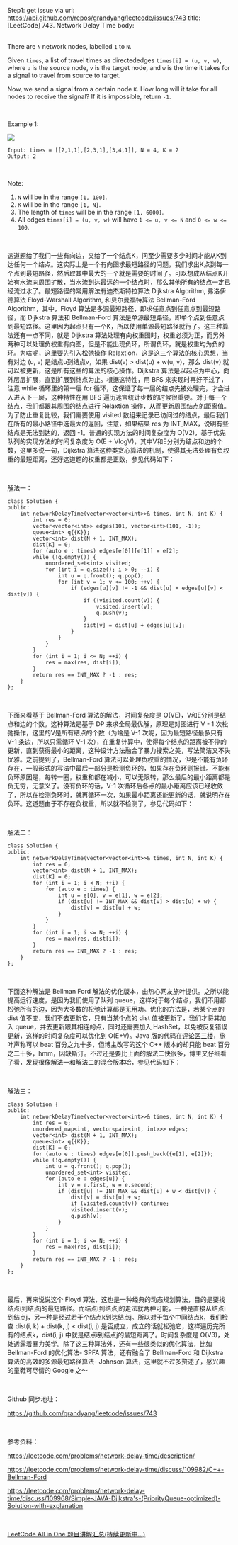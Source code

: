 Step1: get issue via url: https://api.github.com/repos/grandyang/leetcode/issues/743 
 title:[LeetCode] 743. Network Delay Time 
 body:  
  

There are `N` network nodes, labelled `1` to `N`.

Given `times`, a list of travel times as directededges `times[i] = (u, v, w)`, where `u` is the source node, `v` is the target node, and `w` is the time it takes for a signal to travel from source to target.

Now, we send a signal from a certain node `K`. How long will it take for all nodes to receive the signal? If it is impossible, return `-1`.

 

Example 1:

![](https://assets.leetcode.com/uploads/2019/05/23/931_example_1.png)
    
    
    Input: times = [[2,1,1],[2,3,1],[3,4,1]], N = 4, K = 2
    Output: 2
    

 

Note:

  1. `N` will be in the range `[1, 100]`.
  2. `K` will be in the range `[1, N]`.
  3. The length of `times` will be in the range `[1, 6000]`.
  4. All edges `times[i] = (u, v, w)` will have `1 <= u, v <= N` and `0 <= w <= 100`.



 

这道题给了我们一些有向边，又给了一个结点K，问至少需要多少时间才能从K到达任何一个结点。这实际上是一个有向图求最短路径的问题，我们求出K点到每一个点到最短路径，然后取其中最大的一个就是需要的时间了。可以想成从结点K开始有水流向周围扩散，当水流到达最远的一个结点时，那么其他所有的结点一定已经流过水了。最短路径的常用解法有迪杰斯特拉算法 Dijkstra Algorithm, 弗洛伊德算法 Floyd-Warshall Algorithm, 和贝尔曼福特算法 Bellman-Ford Algorithm，其中，Floyd 算法是多源最短路径，即求任意点到任意点到最短路径，而 Dijkstra 算法和 Bellman-Ford 算法是单源最短路径，即单个点到任意点到最短路径。这里因为起点只有一个K，所以使用单源最短路径就行了。这三种算法还有一点不同，就是 Dijkstra 算法处理有向权重图时，权重必须为正，而另外两种可以处理负权重有向图，但是不能出现负环，所谓负环，就是权重均为负的环。为啥呢，这里要先引入松弛操作 Relaxtion，这是这三个算法的核心思想，当有对边 (u, v) 是结点u到结点v，如果 dist(v) > dist(u) + w(u, v)，那么 dist(v) 就可以被更新，这是所有这些的算法的核心操作。Dijkstra 算法是以起点为中心，向外层层扩展，直到扩展到终点为止。根据这特性，用 BFS 来实现时再好不过了，注意 while 循环里的第一层 for 循环，这保证了每一层的结点先被处理完，才会进入进入下一层，这种特性在用 BFS 遍历迷宫统计步数的时候很重要。对于每一个结点，我们都跟其周围的结点进行 Relaxtion 操作，从而更新周围结点的距离值。为了防止重复比较，我们需要使用 visited 数组来记录已访问过的结点，最后我们在所有的最小路径中选最大的返回，注意，如果结果 res 为 INT_MAX，说明有些结点是无法到达的，返回 -1。普通的实现方法的时间复杂度为 O(V2)，基于优先队列的实现方法的时间复杂度为 O(E + VlogV)，其中V和E分别为结点和边的个数，这里多说一句，Dijkstra 算法这种类贪心算法的机制，使得其无法处理有负权重的最短距离，还好这道题的权重都是正数，参见代码如下：

 

解法一：
    
    
    class Solution {
    public:
        int networkDelayTime(vector<vector<int>>& times, int N, int K) {
            int res = 0;
            vector<vector<int>> edges(101, vector<int>(101, -1));
            queue<int> q{{K}};
            vector<int> dist(N + 1, INT_MAX);
            dist[K] = 0;
            for (auto e : times) edges[e[0]][e[1]] = e[2];
            while (!q.empty()) {
                unordered_set<int> visited;
                for (int i = q.size(); i > 0; --i) {
                    int u = q.front(); q.pop();
                    for (int v = 1; v <= 100; ++v) {
                        if (edges[u][v] != -1 && dist[u] + edges[u][v] < dist[v]) {
                            if (!visited.count(v)) {
                                visited.insert(v);
                                q.push(v);
                            }
                            dist[v] = dist[u] + edges[u][v];
                        }
                    }
                }
            }
            for (int i = 1; i <= N; ++i) {
                res = max(res, dist[i]);
            }
            return res == INT_MAX ? -1 : res;
        }
    };

 

下面来看基于 Bellman-Ford 算法的解法，时间复杂度是 O(VE)，V和E分别是结点和边的个数。这种算法是基于 DP 来求全局最优解，原理是对图进行 V - 1 次松弛操作，这里的V是所有结点的个数（为啥是 V-1 次呢，因为最短路径最多只有 V-1 条边，所以只需循环 V-1 次），在重复计算中，使得每个结点的距离被不停的更新，直到获得最小的距离，这种设计方法融合了暴力搜索之美，写法简洁又不失优雅。之前提到了，Bellman-Ford 算法可以处理负权重的情况，但是不能有负环存在，一般形式的写法中最后一部分是检测负环的，如果存在负环则报错。不能有负环原因是，每转一圈，权重和都在减小，可以无限转，那么最后的最小距离都是负无穷，无意义了。没有负环的话，V-1 次循环后各点的最小距离应该已经收敛了，所以在检测负环时，就再循环一次，如果最小距离还能更新的话，就说明存在负环。这道题由于不存在负权重，所以就不检测了，参见代码如下：

 

解法二：
    
    
    class Solution {
    public:
        int networkDelayTime(vector<vector<int>>& times, int N, int K) {
            int res = 0;
            vector<int> dist(N + 1, INT_MAX);
            dist[K] = 0;
            for (int i = 1; i < N; ++i) {
                for (auto e : times) {
                    int u = e[0], v = e[1], w = e[2];
                    if (dist[u] != INT_MAX && dist[v] > dist[u] + w) {
                        dist[v] = dist[u] + w;
                    }
                }
            }
            for (int i = 1; i <= N; ++i) {
                res = max(res, dist[i]);
            }
            return res == INT_MAX ? -1 : res;
        }
    };

 

下面这种解法是 Bellman Ford 解法的优化版本，由热心网友旅叶提供。之所以能提高运行速度，是因为我们使用了队列 queue，这样对于每个结点，我们不用都松弛所有的边，因为大多数的松弛计算都是无用功。优化的方法是，若某个点的 dist 值不变，我们不去更新它，只有当某个点的 dist 值被更新了，我们才将其加入 queue，并去更新跟其相连的点，同时还需要加入 HashSet，以免被反复错误更新，这样的时间复杂度可以优化到 O(E+V)。Java 版的代码在[评论区三楼](https://www.cnblogs.com/grandyang/p/8278115.html#4167001)，旅叶声称可以 beat 百分之九十多，但博主改写的这个 C++ 版本的却只能 beat 百分之二十多，hmm，因缺斯汀。不过还是要比上面的解法二快很多，博主又仔细看了看，发现很像解法一和解法二的混合版本哈，参见代码如下：

 

解法三：
    
    
    class Solution {
    public:
        int networkDelayTime(vector<vector<int>>& times, int N, int K) {
            int res = 0;
            unordered_map<int, vector<pair<int, int>>> edges;
            vector<int> dist(N + 1, INT_MAX);
            queue<int> q{{K}};
            dist[K] = 0;
            for (auto e : times) edges[e[0]].push_back({e[1], e[2]});
            while (!q.empty()) {
                int u = q.front(); q.pop();
                unordered_set<int> visited;
                for (auto e : edges[u]) {
                    int v = e.first, w = e.second;
                    if (dist[u] != INT_MAX && dist[u] + w < dist[v]) {
                        dist[v] = dist[u] + w;
                        if (visited.count(v)) continue;
                        visited.insert(v);
                        q.push(v);
                    }
                }
            }
            for (int i = 1; i <= N; ++i) {
                res = max(res, dist[i]);
            }
            return res == INT_MAX ? -1 : res;
        }
    };

 

最后，再来说说这个 Floyd 算法，这也是一种经典的动态规划算法，目的是要找结点i到结点j的最短路径。而结点i到结点j的走法就两种可能，一种是直接从结点i到结点j，另一种是经过若干个结点k到达结点j。所以对于每个中间结点k，我们检查 dist(i, k) + dist(k, j) < dist(i, j) 是否成立，成立的话就松弛它，这样遍历完所有的结点k，dist(i, j) 中就是结点i到结点j的最短距离了。时间复杂度是 O(V3)，处处透露着暴力美学。除了这三种算法外，还有一些很类似的优化算法，比如 Bellman-Ford 的优化算法- SPFA 算法，还有融合了 Bellman-Ford 和 Dijkstra 算法的高效的多源最短路径算法- Johnson 算法，这里就不过多赘述了，感兴趣的童鞋可尽情的 Google 之～

 

Github 同步地址：

<https://github.com/grandyang/leetcode/issues/743>

 

参考资料：

<https://leetcode.com/problems/network-delay-time/description/>

<https://leetcode.com/problems/network-delay-time/discuss/109982/C++-Bellman-Ford>

<https://leetcode.com/problems/network-delay-time/discuss/109968/Simple-JAVA-Djikstra's-(PriorityQueue-optimized)-Solution-with-explanation>

 

[LeetCode All in One 题目讲解汇总(持续更新中...)](http://www.cnblogs.com/grandyang/p/4606334.html)
